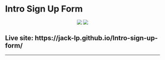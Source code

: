 # Intro Sign Up Form

<p align="center">
 <img src="https://i.imgur.com/4fEoTIC.png" />
 <img src="https://i.imgur.com/Z1vagDM.png" />
</p>

<h2>Live site: https://jack-lp.github.io/Intro-sign-up-form/</h2>

---
